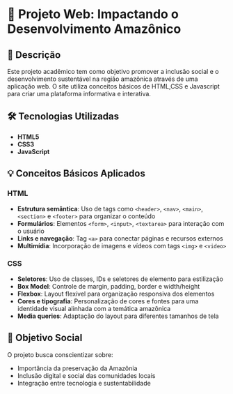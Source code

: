 # 🌿 Projeto Web: Impactando o Desenvolvimento Amazônico

## 📝 Descrição  
Este projeto acadêmico tem como objetivo promover a inclusão social e o desenvolvimento sustentável na região amazônica através de uma aplicação web. O site utiliza conceitos básicos de HTML,CSS e Javascript para criar uma plataforma informativa e interativa.

## 🛠 Tecnologias Utilizadas  
- **HTML5**  
- **CSS3** 
- **JavaScript** 

## 💡 Conceitos Básicos Aplicados  

### **HTML**  
- **Estrutura semântica**: Uso de tags como `<header>`, `<nav>`, `<main>`, `<section>` e `<footer>` para organizar o conteúdo  
- **Formulários**: Elementos `<form>`, `<input>`, `<textarea>` para interação com o usuário  
- **Links e navegação**: Tag `<a>` para conectar páginas e recursos externos  
- **Multimídia**: Incorporação de imagens e vídeos com tags `<img>` e `<video>`  

### **CSS**  
- **Seletores**: Uso de classes, IDs e seletores de elemento para estilização  
- **Box Model**: Controle de margin, padding, border e width/height  
- **Flexbox**: Layout flexível para organização responsiva dos elementos  
- **Cores e tipografia**: Personalização de cores e fontes para uma identidade visual alinhada com a temática amazônica  
- **Media queries**: Adaptação do layout para diferentes tamanhos de tela  

## 🌱 Objetivo Social  
O projeto busca conscientizar sobre:  
- Importância da preservação da Amazônia  
- Inclusão digital e social das comunidades locais  
- Integração entre tecnologia e sustentabilidade  

